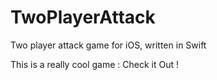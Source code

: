 # TwoPlayerAttack

Two player attack game for iOS, written in Swift 

This is a really cool game : Check it Out !